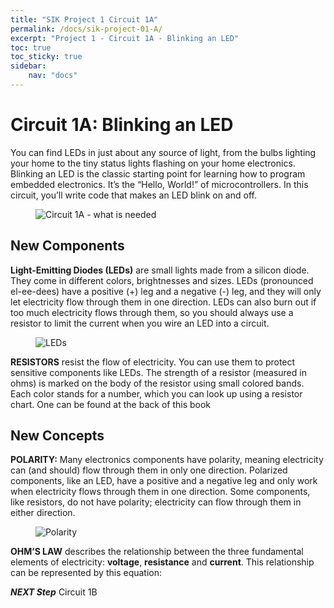 ```yaml
---
title: "SIK Project 1 Circuit 1A"
permalink: /docs/sik-project-01-A/
excerpt: "Project 1 - Circuit 1A - Blinking an LED"
toc: true
toc_sticky: true
sidebar:
    nav: "docs"
---
```



# Circuit 1A: Blinking an LED 

You can find LEDs in just about any source of light, from the bulbs lighting your home
to the tiny status lights flashing on your home electronics. Blinking an LED is the
classic starting point for learning how to program embedded electronics. It’s the
“Hello, World!” of microcontrollers. In this circuit, you’ll write code that makes an LED blink on and off.

<figure>
  <img src="{{ '/assets/images/sik-demo-prj1-ca-need.png' | relative_url }}" alt="Circuit 1A - what is needed">
</figure>

## New Components

**Light-Emitting Diodes (LEDs)** are small lights made from a silicon diode.
They come in different colors, brightnesses and sizes. LEDs (pronounced el-ee-dees)
have a positive (+) leg and a negative (-) leg, and they will only let electricity flow
through them in one direction. LEDs can also burn out if too much electricity flows
through them, so you should always use a resistor to limit the current when you wire
an LED into a circuit.

<figure>
  <img src="{{ '/assets/images/sik-docs-prj1-ca-leds.png' | relative_url }}" alt="LEDs">
</figure>

**RESISTORS** resist the flow of electricity. You can use them to protect sensitive
components like LEDs. The strength of a resistor (measured in ohms) is marked on
the body of the resistor using small colored bands. Each color stands for a number,
which you can look up using a resistor chart. One can be found at the back of this book

## New Concepts

**POLARITY:** Many electronics components have polarity, meaning electricity can (and
should) flow through them in only one direction. Polarized components, like an LED, have a positive and a negative leg and only work when electricity flows
through them in one direction. Some components, like resistors,
do not have polarity; electricity can flow through them in either direction.

<figure>
  <img src="{{ '/assets/images/sik-docs-prj1-ca-polo.png' | relative_url }}" alt="Polarity">
</figure>

**OHM’S LAW** describes the relationship between the three fundamental elements of electricity: **voltage**, **resistance** and **current**. This relationship can be represented by this equation:

***NEXT Step*** Circuit 1B